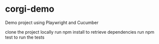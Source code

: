 # corgi-demo
Demo project using Playwright and Cucumber

clone the project locally
run npm install to retrieve dependencies
run npm test to run the tests

